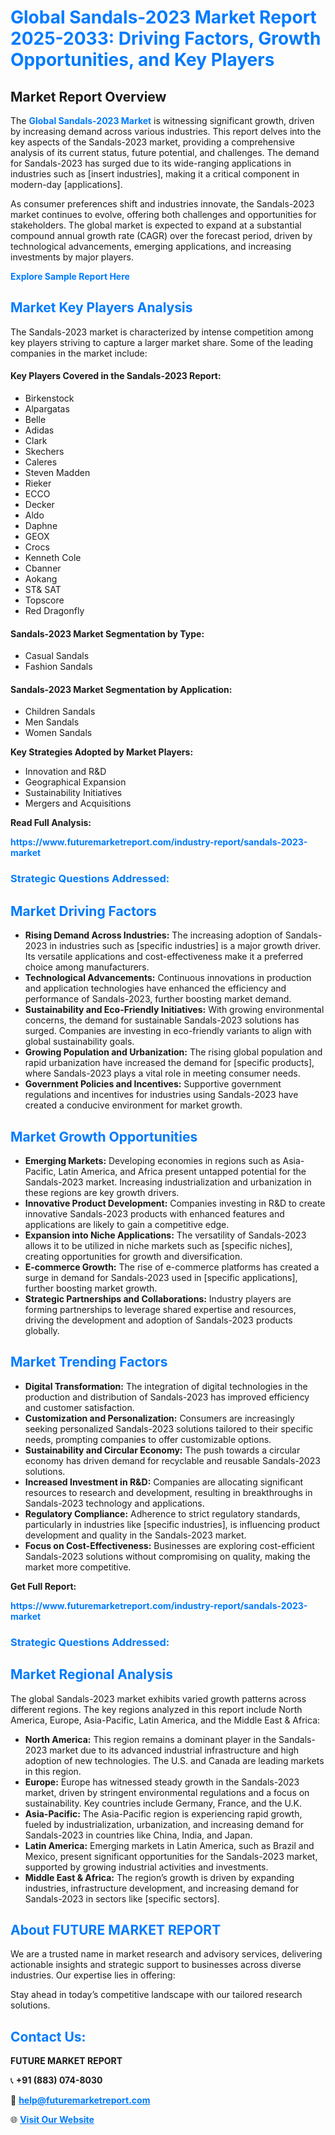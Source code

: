 <h1 style="color: #007BFF;">Global Sandals-2023 Market Report 2025-2033: Driving Factors, Growth Opportunities, and Key Players</h1>

<section id="overview">
<h2>Market Report Overview</h2>
<p>The <a href="https://www.futuremarketreport.com/industry-report/sandals-2023-market" style="color: #007BFF; text-decoration: none;"><strong>Global Sandals-2023 Market</strong></a> is witnessing significant growth, driven by increasing demand across various industries. This report delves into the key aspects of the Sandals-2023 market, providing a comprehensive analysis of its current status, future potential, and challenges. The demand for Sandals-2023 has surged due to its wide-ranging applications in industries such as [insert industries], making it a critical component in modern-day [applications].</p>
<p>As consumer preferences shift and industries innovate, the Sandals-2023 market continues to evolve, offering both challenges and opportunities for stakeholders. The global market is expected to expand at a substantial compound annual growth rate (CAGR) over the forecast period, driven by technological advancements, emerging applications, and increasing investments by major players.</p>
</section>

<section id="overview">
<p><a href="https://www.futuremarketreport.com/request-sample/reportId=105395" style="color: #007BFF; text-decoration: none;"><strong>Explore Sample Report Here</strong></a></p>
</section>

<section id="key-players">
<h2 style="color: #007BFF;">Market Key Players Analysis</h2>
<p>The Sandals-2023 market is characterized by intense competition among key players striving to capture a larger market share. Some of the leading companies in the market include:</p>
<h4>Key Players Covered in the Sandals-2023 Report:</h4>
<ul><li>Birkenstock</li><li>Alpargatas</li><li>Belle</li><li>Adidas</li><li>Clark</li><li>Skechers</li><li>Caleres</li><li>Steven Madden</li><li>Rieker</li><li>ECCO</li><li>Decker</li><li>Aldo</li><li>Daphne</li><li>GEOX</li><li>Crocs</li><li>Kenneth Cole</li><li>Cbanner</li><li>Aokang</li><li>ST&amp; SAT</li><li>Topscore</li><li>Red Dragonfly</li></ul>
<h4>Sandals-2023 Market Segmentation by Type:</h4>
<ul><li>Casual Sandals</li><li>Fashion Sandals</li></ul>

<h4>Sandals-2023 Market Segmentation by Application:</h4>
<ul><li>Children Sandals</li><li>Men Sandals</li><li>Women Sandals</li></ul>
<p><strong>Key Strategies Adopted by Market Players:</strong></p>
<ul>
<li>Innovation and R&D</li>
<li>Geographical Expansion</li>
<li>Sustainability Initiatives</li>
<li>Mergers and Acquisitions</li>
</ul>
</section>

<section>
<p><strong>Read Full Analysis: </strong></p><a href="https://www.futuremarketreport.com/industry-report/sandals-2023-market" style="color: #007BFF; text-decoration: none;"><strong>https://www.futuremarketreport.com/industry-report/sandals-2023-market</strong></a>
<h3 style="color: #007BFF;">Strategic Questions Addressed:</h3>
</section>

<section id="driving-factors">
<h2 style="color: #007BFF;">Market Driving Factors</h2>
<ul>
<li><strong>Rising Demand Across Industries:</strong> The increasing adoption of Sandals-2023 in industries such as [specific industries] is a major growth driver. Its versatile applications and cost-effectiveness make it a preferred choice among manufacturers.</li>
<li><strong>Technological Advancements:</strong> Continuous innovations in production and application technologies have enhanced the efficiency and performance of Sandals-2023, further boosting market demand.</li>
<li><strong>Sustainability and Eco-Friendly Initiatives:</strong> With growing environmental concerns, the demand for sustainable Sandals-2023 solutions has surged. Companies are investing in eco-friendly variants to align with global sustainability goals.</li>
<li><strong>Growing Population and Urbanization:</strong> The rising global population and rapid urbanization have increased the demand for [specific products], where Sandals-2023 plays a vital role in meeting consumer needs.</li>
<li><strong>Government Policies and Incentives:</strong> Supportive government regulations and incentives for industries using Sandals-2023 have created a conducive environment for market growth.</li>
</ul>
</section>

<section id="growth-opportunities">
<h2 style="color: #007BFF;">Market Growth Opportunities</h2>
<ul>
<li><strong>Emerging Markets:</strong> Developing economies in regions such as Asia-Pacific, Latin America, and Africa present untapped potential for the Sandals-2023 market. Increasing industrialization and urbanization in these regions are key growth drivers.</li>
<li><strong>Innovative Product Development:</strong> Companies investing in R&D to create innovative Sandals-2023 products with enhanced features and applications are likely to gain a competitive edge.</li>
<li><strong>Expansion into Niche Applications:</strong> The versatility of Sandals-2023 allows it to be utilized in niche markets such as [specific niches], creating opportunities for growth and diversification.</li>
<li><strong>E-commerce Growth:</strong> The rise of e-commerce platforms has created a surge in demand for Sandals-2023 used in [specific applications], further boosting market growth.</li>
<li><strong>Strategic Partnerships and Collaborations:</strong> Industry players are forming partnerships to leverage shared expertise and resources, driving the development and adoption of Sandals-2023 products globally.</li>
</ul>
</section>

<section id="trending-factors">
<h2 style="color: #007BFF;">Market Trending Factors</h2>
<ul>
<li><strong>Digital Transformation:</strong> The integration of digital technologies in the production and distribution of Sandals-2023 has improved efficiency and customer satisfaction.</li>
<li><strong>Customization and Personalization:</strong> Consumers are increasingly seeking personalized Sandals-2023 solutions tailored to their specific needs, prompting companies to offer customizable options.</li>
<li><strong>Sustainability and Circular Economy:</strong> The push towards a circular economy has driven demand for recyclable and reusable Sandals-2023 solutions.</li>
<li><strong>Increased Investment in R&D:</strong> Companies are allocating significant resources to research and development, resulting in breakthroughs in Sandals-2023 technology and applications.</li>
<li><strong>Regulatory Compliance:</strong> Adherence to strict regulatory standards, particularly in industries like [specific industries], is influencing product development and quality in the Sandals-2023 market.</li>
<li><strong>Focus on Cost-Effectiveness:</strong> Businesses are exploring cost-efficient Sandals-2023 solutions without compromising on quality, making the market more competitive.</li>
</ul>
</section>

<section>
<p><strong>Get Full Report: </strong></p><a href="https://www.futuremarketreport.com/industry-report/sandals-2023-market" style="color: #007BFF; text-decoration: none;"><strong>https://www.futuremarketreport.com/industry-report/sandals-2023-market</strong></a>
<h3 style="color: #007BFF;">Strategic Questions Addressed:</h3>
</section>


<section id="regional-analysis">
<h2 style="color: #007BFF;">Market Regional Analysis</h2>
<p>The global Sandals-2023 market exhibits varied growth patterns across different regions. The key regions analyzed in this report include North America, Europe, Asia-Pacific, Latin America, and the Middle East & Africa:</p>
<ul>
<li><strong>North America:</strong> This region remains a dominant player in the Sandals-2023 market due to its advanced industrial infrastructure and high adoption of new technologies. The U.S. and Canada are leading markets in this region.</li>
<li><strong>Europe:</strong> Europe has witnessed steady growth in the Sandals-2023 market, driven by stringent environmental regulations and a focus on sustainability. Key countries include Germany, France, and the U.K.</li>
<li><strong>Asia-Pacific:</strong> The Asia-Pacific region is experiencing rapid growth, fueled by industrialization, urbanization, and increasing demand for Sandals-2023 in countries like China, India, and Japan.</li>
<li><strong>Latin America:</strong> Emerging markets in Latin America, such as Brazil and Mexico, present significant opportunities for the Sandals-2023 market, supported by growing industrial activities and investments.</li>
<li><strong>Middle East & Africa:</strong> The region’s growth is driven by expanding industries, infrastructure development, and increasing demand for Sandals-2023 in sectors like [specific sectors].</li>
</ul>
</section>

<footer>
<h2 style="color: #007BFF;">About FUTURE MARKET REPORT</h2>
<p>We are a trusted name in market research and advisory services, delivering actionable insights and strategic support to businesses across diverse industries. Our expertise lies in offering:</p>

<p>Stay ahead in today’s competitive landscape with our tailored research solutions.</p>

<h2 style="color: #007BFF;">Contact Us:</h2>
<p><strong>FUTURE MARKET REPORT</strong></p>
<p>📞 <strong>+91 (883) 074-8030</strong></p>
<p>📧 <strong><a href="mailto:help@futuremarketreport.com" style="color: #007BFF;">help@futuremarketreport.com</a></strong></p>
<p>🌐 <strong><a href="https://www.futuremarketreport.com/" style="color: #007BFF;">Visit Our Website</a></strong></p>
</footer>
